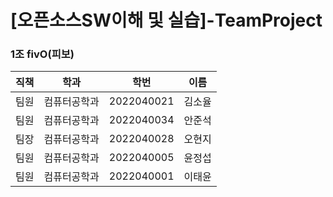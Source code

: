 # [오픈소스SW이해 및 실습]-TeamProject 
### 1조 fivO(피보)
|직책|학과|학번|이름|
|:---:|:---:|:---:|:---:|
|팀원|컴퓨터공학과|2022040021|김소율|
|팀원|컴퓨터공학과|2022040034|안준석|
|팀장|컴퓨터공학과|2022040028|오현지|
|팀원|컴퓨터공학과|2022040005|윤정섭|
|팀원|컴퓨터공학과|2022040001|이태윤|
